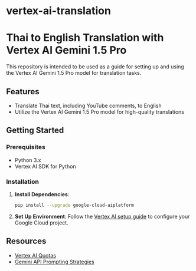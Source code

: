 # vertex-ai-translation
# Thai to English Translation with Vertex AI Gemini 1.5 Pro
This repository is intended to be used as a guide for setting up and using the Vertex AI Gemini 1.5 Pro model for translation tasks.

## Features
- Translate Thai text, including YouTube comments, to English
- Utilize the Vertex AI Gemini 1.5 Pro model for high-quality translations

## Getting Started

### Prerequisites
- Python 3.x
- Vertex AI SDK for Python

### Installation
1. **Install Dependencies**:
    ```sh
    pip install --upgrade google-cloud-aiplatform
    ```
2. **Set Up Environment**: Follow the [Vertex AI setup guide](https://cloud.google.com/vertex-ai/generative-ai/docs/start/quickstarts/quickstart-multimodal#set-up-your-environment) to configure your Google Cloud project.

## Resources
- [Vertex AI Quotas](https://cloud.google.com/vertex-ai/generative-ai/docs/quotas)
- [Gemini API Prompting Strategies](https://ai.google.dev/gemini-api/docs/prompting-strategies)

